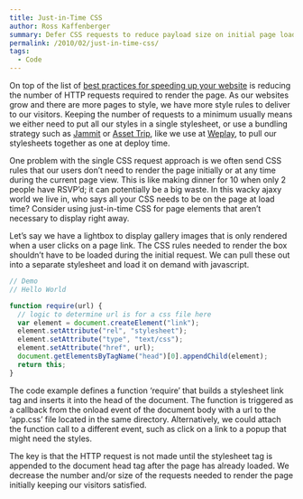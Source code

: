 ```yaml
---
title: Just-in-Time CSS
author: Ross Kaffenberger
summary: Defer CSS requests to reduce payload size on initial page load
permalink: /2010/02/just-in-time-css/
tags:
  - Code
---
```

On top of the list of [best practices for speeding up your website][1] is reducing the number of HTTP requests required to render the page. As our websites grow and there are more pages to style, we have more style rules to deliver to our visitors. Keeping the number of requests to a minimum usually means we either need to put all our styles in a single stylesheet, or use a bundling strategy such as [Jammit][2] or [Asset Trip][3], like we use at [Weplay][4], to pull our stylesheets together as one at deploy time.

One problem with the single CSS request approach is we often send CSS rules that our users don’t need to render the page initially or at any time during the current page view. This is like making dinner for 10 when only 2 people have RSVP’d; it can potentially be a big waste. In this wacky ajaxy world we live in, who says all your CSS needs to be on the page at load time? Consider using just-in-time CSS for page elements that aren’t necessary to display right away.

Let’s say we have a lightbox to display gallery images that is only rendered when a user clicks on a page link. The CSS rules needed to render the box shouldn’t have to be loaded during the initial request. We can pull these out into a separate stylesheet and load it on demand with javascript.

```javascript
// Demo
// Hello World

function require(url) {
  // logic to determine url is for a css file here
  var element = document.createElement("link");
  element.setAttribute("rel", "stylesheet");
  element.setAttribute("type", "text/css");
  element.setAttribute("href", url);
  document.getElementsByTagName("head")[0].appendChild(element);
  return this;
}

```

The code example defines a function ‘require’ that builds a stylesheet link tag and inserts it into the head of the document. The function is triggered as a callback from the onload event of the document body with a url to the ‘app.css’ file located in the same directory. Alternatively, we could attach the function call to a different event, such as click on a link to a popup that might need the styles.

The key is that the HTTP request is not made until the stylesheet tag is appended to the document head tag after the page has already loaded. We decrease the number and/or size of the requests needed to render the page initially keeping our visitors satisfied.

[1]:	http://developer.yahoo.com/performance/rules.html
[2]:	http://documentcloud.github.com/jammit/
[3]:	http://github.com/brynary/asset-trip
[4]:	http://www.weplay.com
